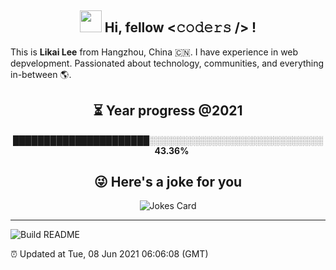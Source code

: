 <h2 align="center"><strong><img src="https://media.giphy.com/media/hvRJCLFzcasrR4ia7z/giphy.gif" width="35px"> Hi, fellow <𝚌𝚘𝚍𝚎𝚛𝚜 /> !</strong></h2>
<p>
  This is <strong>Likai Lee</strong> from Hangzhou, China 🇨🇳. I have experience in web depvelopment.  Passionated about technology, communities, and everything in-between 🌎.
</p>

<h2 align="center"><strong>⏳ Year progress @<!--START_SECTION:cur-year-->2021<!--END_SECTION:cur-year--></strong></h2>
<p align="center">
    <!--START_SECTION:year-progress-bar-->██████████████████████░░░░░░░░░░░░░░░░░░░░░░░░░░░░<!--END_SECTION:year-progress-bar-->
    &nbsp;&nbsp;
    <b><!--START_SECTION:year-progress-percent-->43.36<!--END_SECTION:year-progress-percent-->%</b>
</p>

<!-- <h2 align="center"><strong>✨ My followers</strong></h2> -->
<!--START_SECTION:top-followers-->
<!--END_SECTION:top-followers-->
<h2 align="center"><strong>😜 Here's a joke for you</strong></h2>
<p align="center">
  <img src="https://readme-jokes.vercel.app/api?theme=vue" alt="Jokes Card" />
</p>

---

<a href="https://github.com/LikaiLee"><img src="https://github.com/LikaiLee/LikaiLee/workflows/Build%20README/badge.svg" alt="Build README" align="left" /></a><br />
<p align="left">⏰ Updated at <!--START_SECTION:update-time-->Tue, 08 Jun 2021 06:06:08 (GMT)<!--END_SECTION:update-time--></p>
